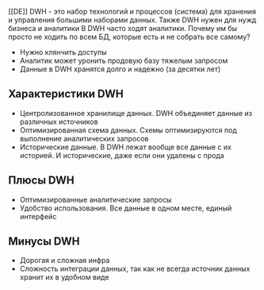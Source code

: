 [[DE]]
DWH - это набор технологий и процессов (система) для хранения и управления большими наборами данных. Также DWH нужен для нужд бизнеса и аналитики
В DWH часто ходят аналитики. Почему им бы просто не ходить по всем БД, которые есть и не собрать все самому?
- Нужно клянчить доступы
- Аналитик может уронить продовую базу тяжелым запросом
- Данные в DWH хранятся долго и надежно (за десятки лет)
## Характеристики DWH
- Центролизованное хранилище данных. DWH объединяет данные из различных источников
- Оптимизированная схема данных. Схемы оптимизируются под выполнение аналитических запросов
- Исторические данные. В DWH лежат вообще все данные с их историей. И исторические, даже если они удалены с прода

## Плюсы DWH
- Оптимизированные аналитические запросы
- Удобство использования. Все данные в одном месте, единый интерфейс
## Минусы DWH
- Дорогая и сложная инфра
- Сложность интеграции данных, так как не всегда источник данных хранит их в удобном виде